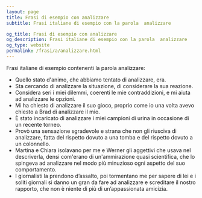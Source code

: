 ```yaml
---
layout: page
title: Frasi di esempio con analizzare 
subtitle: Frasi italiane di esempio con la parola  analizzare

og_title: Frasi di esempio con analizzare 
og_description: Frasi italiane di esempio con la parola  analizzare
og_type: website
permalink: /frasi/a/analizzare.html
---
```


Frasi italiane di esempio contenenti la parola analizzare:


- Quello stato d'animo, che abbiamo tentato di analizzare, era.
- Sta cercando di analizzare la situazione, di considerare la sua reazione.
- Considera seri i miei dilemmi, coerenti le mie contraddizioni, e mi aiuta ad analizzare le opzioni.
- Mi ha chiesto di analizzare il suo gioco, proprio come io una volta avevo chiesto a Brad di analizzare il mio.
- È stato incaricato di analizzare i miei campioni di urina in occasione di un recente torneo.
- Provò una sensazione sgradevole e strana che non gli riusciva di analizzare, fatta del rispetto dovuto a una tomba e del rispetto dovuto a un colonnello.
- Martina e Chiara isolavano per me e Werner gli aggettivi che usava nel descriverla, densi com'erano di un'ammirazione quasi scientifica, che lo spingeva ad analizzare nel modo più minuzioso ogni aspetto del suo comportamento.
- I giornalisti la prendono d’assalto, poi tormentano me per sapere di lei e i soliti giornali si danno un gran da fare ad analizzare e screditare il nostro rapporto, che non è niente di più di un’appassionata amicizia.
